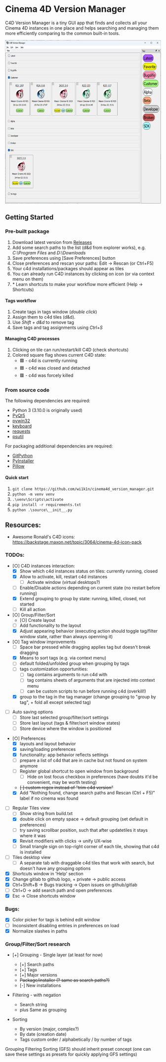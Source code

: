 # Cinema 4D Version Manager

C4D Version Manager is a tiny GUI app that finds and collects all your Cinema 4D instances in one place and helps searching and managing them more efficiently comparing to the common built-in tools.

<img src="/docs/screenshot_main.png" width="640" height="529" />

## Getting Started

### Pre-built package

1. Download latest version from [Releases](https://github.com/wi1k1n/cinema4d_version_manager/releases)
2. Add some search paths to the list (d&d from explorer works), e.g. *C:\Program Files* and *D:\Downloads*
3. Save preferences using [Save Preferences] button
4. Close preferences and rescan your paths: Edit -> Rescan (or Ctrl+F5)
5. Your c4d installations/packages should appear as tiles
6. You can already run C4D instances by clicking on icon (or via context menu on them)
7. \* Learn shortcuts to make your workflow more efficient (Help -> Shortcuts)

#### Tags workflow

1. Create tags in tags window (*double click*)
2. Assign them to c4d tiles (d&d).
3. Use *Shift + d&d* to remove tag
4. Save tags and tag assignments using *Ctrl+S*

#### Managing C4D processes

1. Clicking on tile can run/restart/kill C4D (check shortcuts)
2. Colored square flag shows current C4D state:
	- 🟩 - c4d is currently running
	- 🟦 - c4d was closed and detached
	- 🟥 - c4d was forcely killed

### From source code

The following dependencies are required:

* Python 3 (3.10.0 is originally used)
* [PyQt5](https://pypi.org/project/PyQt5/)
* [pywin32](https://pypi.org/project/pywin32/)
* [keyboard](https://pypi.org/project/keyboard/)
* [requests](https://github.com/psf/requests)
* [psutil](https://pypi.org/project/psutil/)

For packaging additional dependencies are required:

* [GitPython](https://github.com/gitpython-developers/GitPython)
* [PyInstaller](https://pyinstaller.org/en/stable/)
* [Pillow](https://github.com/python-pillow/Pillow)

#### Quick start

1. ```git clone https://github.com/wi1k1n/cinema4d_version_manager.git```
2. ```python -m venv venv```
3. ```.\venv\Scripts\activate```
4. ```pip install -r requirements.txt```
5. ```python .\source\__init__.py```

## Resources:
* Awesome Ronald's C4D icons: https://backstage.maxon.net/topic/3064/cinema-4d-icon-pack

### TODOs:
* [○] C4D instances interaction:
	* [X] Show which c4d instances status on tiles: currently running, closed
	* [X] Allow to activate, kill, restart c4d instances
		* [ ] Activate window (virtual desktops?)
	* [ ] Enable/Disable actions depending on current state (no restart before running)
	* [X] Extend grouping to group by state: running, killed, closed, not started
	* [ ] Kill all action
* [○] Group/Filter/Sort
	* [○] Create layout
	* [ ] Add functionality to the layout
	* [X] Adjust appearing behavior (executing action should toggle tag/filter window state, rather than always openning it)
* [○] Tag window improvements
	* [ ] Space bar pressed while dragging applies tag but doesn't break dragging
	* [X] Means to sort tags (e.g. via context menu)
	* [ ] default folded/unfolded group when grouping by tags
	* [ ] tags customization opportunities:
		* [ ] tag contains arguments to run c4d with
		* [ ] tag contains sheets of arguments that are injected into context menu
		* [ ] can be custom scripts to run before running c4d (overkill!)
	* [X] group to the tag in the tag manager (change grouping to "group by tag", + fold all except selected tag)
* [ ] Auto saving options
	* [ ] Store last selected group/filter/sort settings
	* [ ] Store last layout (tags & filter/sort window states)
	* [ ] Store device where the window is positioned
* [○] Preferences
	* [X] layouts and layout behavior
	* [X] saving/loading preferences
	* [X] functionality: app behavior reflects settings
	* [ ] prepare a list of c4d that are in cache but not found on system anymore
	* [ ] Register global shortcut to open window from background
		* [ ] Hide on lost focus checkbox in preferences (have doubts it'd be convenient, may be worth testing)
	* ~~[ ] custom regex instead of "trim c4d version"~~
	* [X] Add "Nothing found, change search paths and Rescan (Ctrl + F5)" label if no cinema was found
* [ ] Regular Tiles view
	* [ ] Show string from build.txt
	* [X] double click on empty space -> default grouping (set default in preferences)
	* [ ] try saving scrollbar position, such that after updatetiles it stays where it was
	* [X] Revisit modifiers with clicks -> unify UX-wise
	* [ ] Small triangle sign on top-right corner of each tile, showing that c4d is installed
* [ ] Tiles desktop view
	* [ ] A separate tab with draggable c4d tiles that work with search, but doesn't have any grouping options
* [X] Shortcuts window in 'Help' section
* [X] Change gitlab to github logo, + private -> public access
* [X] Ctrl+Shift+B -> Bugs tracking -> Open issues on github/gitlab
* [ ] Ctrl+O -> add search path and open preferences
* [X] Esc -> Close shortcuts window

### Bugs:
* [X] Color picker for tags is behind edit window
* [ ] Inconsistent disabling entries in preferences on load
* [X] Normalize slashes in paths

### Group/Filter/Sort research
* [+] Grouping - Single layer (at least for now)
	* [+] Search paths
	* [+] Tags
	* [+] Major versions
	* ~~Package/installer (? same as search paths?)~~
	* [-] New installations

* Filtering - with negation
	* Search string
	* plus Same as grouping

* Sorting
	* By version (major, complex?)
	* By date (creation date)
	* Tags custom order / alphabetically / by number of tags

Grouping Filtering Sorting (GFS) should inherit preset concept (one can save these settings as presets for quickly applying GFS settings)